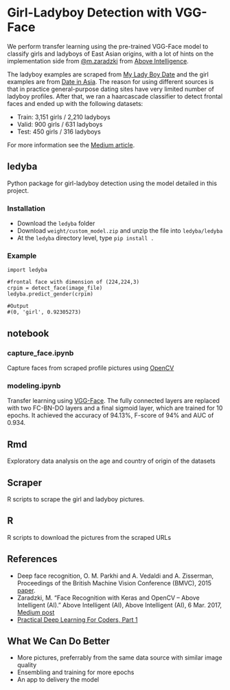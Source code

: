 # Girl-Ladyboy Detection with VGG-Face

We perform transfer learning using the pre-trained VGG-Face model to classify girls and ladyboys of East Asian origins, with a lot of hints on the implementation side from [@m.zaradzki](https://github.com/mzaradzki) from [Above Intelligence](https://aboveintelligent.com/tagged/artificial-intelligence). 

The ladyboy examples are scraped from [My Lady Boy Date](https://myladyboydate.com/) and the girl examples are from [Date in Asia](https://www.dateinasia.com/). The reason for using different sources is that in practice general-purpose dating sites have very limited number of ladyboy profiles. After that, we ran a haarcascade classifier to detect frontal faces and ended up with the following datasets:

* Train: 3,151 girls / 2,210 ladyboys
* Valid: 900 girls / 631 ladyboys
* Test: 450 girls / 316 ladyboys

For more information see the [Medium article](medium.com/@iwishcognitivedissonance/that-deep-learning-model-you-wish-you-had-when-visiting-thailand-ab8b095c03fa).

## ledyba

Python package for girl-ladyboy detection using the model detailed in this project.

### Installation

* Download the `ledyba` folder
* Download `weight/custom_model.zip` and unzip the file into `ledyba/ledyba`
* At the `ledyba` directory level, type `pip install .`

### Example

```
import ledyba

#frontal face with dimension of (224,224,3)
crpim = detect_face(image_file)
ledyba.predict_gender(crpim)

#Output
#(0, 'girl', 0.92305273)
```

## notebook

### capture_face.ipynb

Capture faces from scraped profile pictures using [OpenCV](http://opencv.org)

### modeling.ipynb

Transfer learning using [VGG-Face](http://www.robots.ox.ac.uk/~vgg/publications/2015/Parkhi15/parkhi15.pdf). The fully connected layers are replaced with two FC-BN-DO layers and a final sigmoid layer, which are trained for 10 epochs. It achieved the accuracy of 94.13%, F-score of 94% and AUC of 0.934.

## Rmd

Exploratory data analysis on the age and country of origin of the datasets

## Scraper

R scripts to scrape the girl and ladyboy pictures.

## R

R scripts to download the pictures from the scraped URLs

## References
* Deep face recognition, O. M. Parkhi and A. Vedaldi and A. Zisserman, Proceedings of the British Machine Vision Conference (BMVC), 2015 [paper](http://www.robots.ox.ac.uk/~vgg/publications/2015/Parkhi15/parkhi15.pdf).
* Zaradzki, M. “Face Recognition with Keras and OpenCV – Above Intelligent (AI).” Above Intelligent (AI), Above Intelligent (AI), 6 Mar. 2017, [Medium post](aboveintelligent.com/face-recognition-with-keras-and-opencv-2baf2a83b799)
* [Practical Deep Learning For Coders, Part 1](http://course.fast.ai)

## What We Can Do Better

* More pictures, preferrably from the same data source with similar image quality
* Ensembling and training for more epochs
* An app to delivery the model

